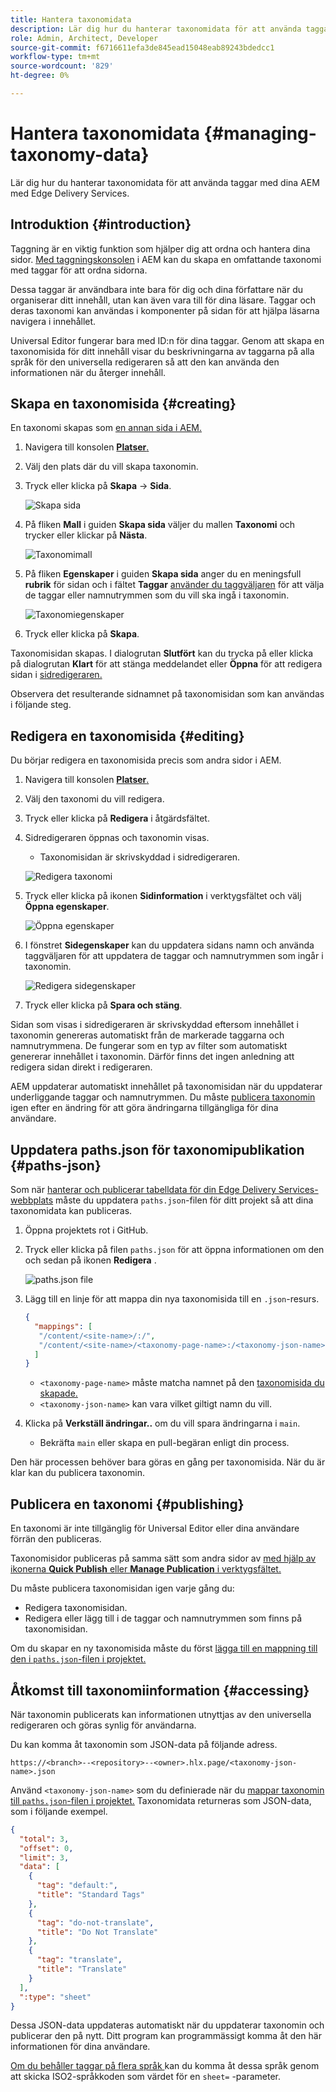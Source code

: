 ```yaml
---
title: Hantera taxonomidata
description: Lär dig hur du hanterar taxonomidata för att använda taggar med dina AEM med Edge Delivery Services.
role: Admin, Architect, Developer
source-git-commit: f6716611efa3de845ead15048eab89243bdedcc1
workflow-type: tm+mt
source-wordcount: '829'
ht-degree: 0%

---
```



# Hantera taxonomidata {#managing-taxonomy-data}

Lär dig hur du hanterar taxonomidata för att använda taggar med dina AEM med Edge Delivery Services.

## Introduktion {#introduction}

Taggning är en viktig funktion som hjälper dig att ordna och hantera dina sidor. [Med taggningskonsolen](/help/sites-cloud/administering/tags.md#tagging-console) i AEM kan du skapa en omfattande taxonomi med taggar för att ordna sidorna.

Dessa taggar är användbara inte bara för dig och dina författare när du organiserar ditt innehåll, utan kan även vara till för dina läsare. Taggar och deras taxonomi kan användas i komponenter på sidan för att hjälpa läsarna navigera i innehållet.

Universal Editor fungerar bara med ID:n för dina taggar. Genom att skapa en taxonomisida för ditt innehåll visar du beskrivningarna av taggarna på alla språk för den universella redigeraren så att den kan använda den informationen när du återger innehåll.

## Skapa en taxonomisida {#creating}

En taxonomi skapas som [en annan sida i AEM.](/help/sites-cloud/authoring/sites-console/creating-pages.md)

1. Navigera till konsolen [**Platser**.](/help/sites-cloud/authoring/sites-console/introduction.md)

1. Välj den plats där du vill skapa taxonomin.

1. Tryck eller klicka på **Skapa** -> **Sida**.

   ![Skapa sida](assets/taxonomy/create-page.png)

1. På fliken **Mall** i guiden **Skapa sida** väljer du mallen **Taxonomi** och trycker eller klickar på **Nästa**.

   ![Taxonomimall](assets/taxonomy/taxonomy-template.png)

1. På fliken **Egenskaper** i guiden **Skapa sida** anger du en meningsfull **rubrik** för sidan och i fältet **Taggar** [använder du taggväljaren](/help/sites-cloud/authoring/sites-console/tags.md) för att välja de taggar eller namnutrymmen som du vill ska ingå i taxonomin.

   ![Taxonomiegenskaper](assets/taxonomy/create-page-wizard-properties.png)

1. Tryck eller klicka på **Skapa**.

Taxonomisidan skapas. I dialogrutan **Slutfört** kan du trycka på eller klicka på dialogrutan **Klart** för att stänga meddelandet eller **Öppna** för att redigera sidan i [sidredigeraren.](/help/sites-cloud/authoring/page-editor/introduction.md)

Observera det resulterande sidnamnet på taxonomisidan som kan användas i följande steg.

## Redigera en taxonomisida {#editing}

Du börjar redigera en taxonomisida precis som andra sidor i AEM.

1. Navigera till konsolen [**Platser**.](/help/sites-cloud/authoring/sites-console/introduction.md)

1. Välj den taxonomi du vill redigera.

1. Tryck eller klicka på **Redigera** i åtgärdsfältet.

1. Sidredigeraren öppnas och taxonomin visas.

   * Taxonomisidan är skrivskyddad i sidredigeraren.

   ![Redigera taxonomi](assets/taxonomy/edit-page.png)

1. Tryck eller klicka på ikonen **Sidinformation** i verktygsfältet och välj **Öppna egenskaper**.

   ![Öppna egenskaper](assets/taxonomy/open-properties.png)

1. I fönstret **Sidegenskaper** kan du uppdatera sidans namn och använda taggväljaren för att uppdatera de taggar och namnutrymmen som ingår i taxonomin.

   ![Redigera sidegenskaper](assets/taxonomy/edit-properties.png)

1. Tryck eller klicka på **Spara och stäng**.

Sidan som visas i sidredigeraren är skrivskyddad eftersom innehållet i taxonomin genereras automatiskt från de markerade taggarna och namnutrymmena. De fungerar som en typ av filter som automatiskt genererar innehållet i taxonomin. Därför finns det ingen anledning att redigera sidan direkt i redigeraren.

AEM uppdaterar automatiskt innehållet på taxonomisidan när du uppdaterar underliggande taggar och namnutrymmen. Du måste [publicera taxonomin](#publishing) igen efter en ändring för att göra ändringarna tillgängliga för dina användare.

## Uppdatera paths.json för taxonomipublikation {#paths-json}

Som när [hanterar och publicerar tabelldata för din Edge Delivery Services-webbplats](/help/edge/wysiwyg-authoring/tabular-data.md) måste du uppdatera `paths.json`-filen för ditt projekt så att dina taxonomidata kan publiceras.

1. Öppna projektets rot i GitHub.

1. Tryck eller klicka på filen `paths.json` för att öppna informationen om den och sedan på ikonen **Redigera** .

   ![paths.json file](assets/taxonomy/paths-json.png)

1. Lägg till en linje för att mappa din nya taxonomisida till en `.json`-resurs.

   ```json
   {
     "mappings": [
      "/content/<site-name>/:/",
      "/content/<site-name>/<taxonomy-page-name>:/<taxonomy-json-name>.json"
     ]
   }
   ```

   * `<taxonomy-page-name>` måste matcha namnet på den [taxonomisida du skapade.](#creating)
   * `<taxonomy-json-name>` kan vara vilket giltigt namn du vill.

1. Klicka på **Verkställ ändringar..** om du vill spara ändringarna i `main`.

   * Bekräfta `main` eller skapa en pull-begäran enligt din process.

Den här processen behöver bara göras en gång per taxonomisida. När du är klar kan du publicera taxonomin.

## Publicera en taxonomi {#publishing}

En taxonomi är inte tillgänglig för Universal Editor eller dina användare förrän den publiceras.

Taxonomisidor publiceras på samma sätt som andra sidor av [med hjälp av ikonerna **Quick Publish** eller **Manage Publication** i verktygsfältet.](/help/sites-cloud/authoring/sites-console/publishing-pages.md)

Du måste publicera taxonomisidan igen varje gång du:

* Redigera taxonomisidan.
* Redigera eller lägg till i de taggar och namnutrymmen som finns på taxonomisidan.

Om du skapar en ny taxonomisida måste du först [lägga till en mappning till den i `paths.json`-filen i projektet.](#paths-json)

## Åtkomst till taxonomiinformation {#accessing}

När taxonomin publicerats kan informationen utnyttjas av den universella redigeraren och göras synlig för användarna.

Du kan komma åt taxonomin som JSON-data på följande adress.

`https://<branch>--<repository>--<owner>.hlx.page/<taxonomy-json-name>.json`

Använd `<taxonomy-json-name>` som du definierade när du [mappar taxonomin till `paths.json`-filen i projektet.](#paths-json) Taxonomidata returneras som JSON-data, som i följande exempel.

```json
{
  "total": 3,
  "offset": 0,
  "limit": 3,
  "data": [
    {
      "tag": "default:",
      "title": "Standard Tags"
    },
    {
      "tag": "do-not-translate",
      "title": "Do Not Translate"
    },
    {
      "tag": "translate",
      "title": "Translate"
    }
  ],
  ":type": "sheet"
}
```

Dessa JSON-data uppdateras automatiskt när du uppdaterar taxonomin och publicerar den på nytt. Ditt program kan programmässigt komma åt den här informationen för dina användare.

[Om du behåller taggar på flera språk ](/help/sites-cloud/administering/tags.md#managing-tags-in-different-languages) kan du komma åt dessa språk genom att skicka ISO2-språkkoden som värdet för en `sheet=` -parameter.
